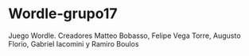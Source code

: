 # Wordle-grupo17
Juego Wordle. Creadores Matteo Bobasso, Felipe Vega Torre, Augusto Florio, Gabriel Iacomini y Ramiro Boulos
